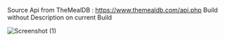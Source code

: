 Source Api from TheMealDB : https://www.themealdb.com/api.php 
Build without Description on current Build

![Screenshot (1)](https://github.com/Saifulhuq01/MyRecipeApp/assets/90808980/1e456b47-43e6-4a2d-b71b-29a16f2d31b3)

